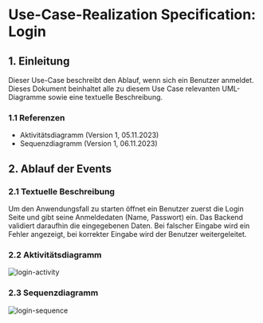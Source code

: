# Use-Case-Realization Specification: Login

## 1. Einleitung

Dieser Use-Case beschreibt den Ablauf, wenn sich ein Benutzer anmeldet.
Dieses Dokument beinhaltet alle zu diesem Use Case relevanten UML-Diagramme sowie eine textuelle Beschreibung.

### 1.1 Referenzen

* Aktivitätsdiagramm (Version 1, 05.11.2023)
* Sequenzdiagramm (Version 1, 06.11.2023)

## 2. Ablauf der Events

### 2.1 Textuelle Beschreibung

Um den Anwendungsfall zu starten öffnet ein Benutzer zuerst die Login Seite und gibt seine Anmeldedaten (Name, Passwort)
ein.
Das Backend validiert daraufhin die eingegebenen Daten. Bei falscher Eingabe wird ein Fehler angezeigt, bei korrekter Eingabe wird der Benutzer weitergeleitet.

### 2.2 Aktivitätsdiagramm

![login-activity](https://github.com/Chrissi-Ruege/HealthKeeper/assets/20227840/1a238697-1e4d-493d-be92-4a9cff365583)

### 2.3 Sequenzdiagramm

![login-sequence](https://github.com/Chrissi-Ruege/HealthKeeper/assets/20227840/c823dcef-24ec-4b88-9e44-b8c3b1fb4527)
